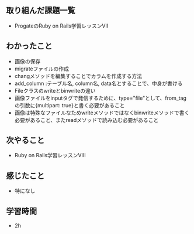 ## 取り組んだ課題一覧
- ProgateのRuby on Rails学習レッスンⅦ
## わかったこと
- 画像の保存
- migrateファイルの作成
- changメソッドを編集することでカラムを作成する方法
- add_column :テーブル名, column名, data名とすることで、中身が書ける
- Fileクラスのwriteとbinwriteの違い
- 画像ファイルをinputタグで発信するために、type="file"として、from_tagの引数に{multipart: true}と書く必要があること
- 画像は特殊なファイルなためwriteメソッドではなくbinwriteメソッドで書く必要があること、またreadメソッドで読み込む必要があること
## 次やること
- Ruby on Rails学習レッスンⅧ
## 感じたこと
- 特になし
## 学習時間
- 2h
